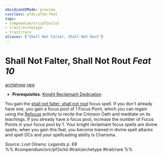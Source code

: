 ```yaml
---
obsidianUIMode: preview
cssclass: pf2e,pf2e-feat
tags:
- compendium/src/pf2e/lol
- trait/archetype
- trait/rare
aliases: ["Shall Not Falter, Shall Not Rout"]
---
```

# Shall Not Falter, Shall Not Rout  *Feat 10*  
[archetype](../../Rules/traits/archetype.md)  [rare](../../Rules/traits/rare.md)  

- **Prerequisites**: [Knight Reclaimant Dedication](knight-reclaimant-dedication-locg.md)

You gain the [shall not falter, shall not rout](../spells/shall-not-falter-shall-not-rout-lol.md) focus spell. If you don't already have one, you gain a focus pool of 1 Focus Point, which you can regain using the [Refocus](../../Rules/actions/refocus.md) activity to recite the Crimson Oath and meditate on its teachings. If you already have a focus pool, increase the number of Focus Points in your focus pool by 1. Your knight reclaimant focus spells are divine spells; when you gain this feat, you become trained in divine spell attacks and spell DCs and your spellcasting ability is Charisma.

*Source: Lost Omens: Legends p. 69*  
%% #compendium/src/pf2e/lol #trait/archetype #trait/rare %%